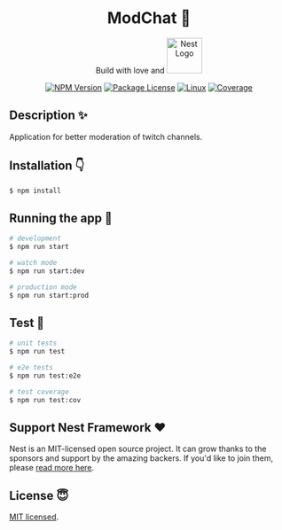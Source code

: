 <h1 align="center">
  ModChat 💬
</h1>

<p align="center">
  Build with love and <a href="http://nestjs.com/" target="blank"><img src="https://nestjs.com/img/logo_text.svg" width="64" alt="Nest Logo" /></a>
</p>

[travis-image]: https://api.travis-ci.org/nestjs/nest.svg?branch=master
[travis-url]: https://travis-ci.org/nestjs/nest
[linux-image]: https://img.shields.io/travis/nestjs/nest/master.svg?label=linux
[linux-url]: https://travis-ci.org/nestjs/nest

<div align="center">
  <a href="https://www.npmjs.com/~nestjscore"><img src="https://img.shields.io/npm/v/@nestjs/core.svg" alt="NPM Version" /></a>
  <a href="https://www.npmjs.com/~nestjscore"><img src="https://img.shields.io/npm/l/@nestjs/core.svg" alt="Package License" /></a>
  <a href="https://travis-ci.org/nestjs/nest"><img src="https://img.shields.io/travis/nestjs/nest/master.svg?label=linux" alt="Linux" /></a>
  <a href="https://coveralls.io/github/nestjs/nest?branch=master"><img src="https://coveralls.io/repos/github/nestjs/nest/badge.svg?branch=master#5" alt="Coverage" /></a>
</div>

## Description ✨

Application for better moderation of twitch channels.

## Installation 👇

```bash
$ npm install
```

## Running the app 💬

```bash
# development
$ npm run start

# watch mode
$ npm run start:dev

# production mode
$ npm run start:prod
```

## Test 🍾

```bash
# unit tests
$ npm run test

# e2e tests
$ npm run test:e2e

# test coverage
$ npm run test:cov
```

## Support Nest Framework ♥

Nest is an MIT-licensed open source project. It can grow thanks to the sponsors and support by the amazing backers. If you'd like to join them, please [read more here](https://docs.nestjs.com/support).

## License 😇

  [MIT licensed](LICENSE).
